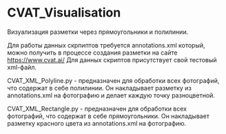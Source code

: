 # CVAT_Visualisation
Визуализация разметки через прямоугольники и полилинии.

Для работы данных скрпиптов требуется annotations.xml который, можно получить в процессе создания разметки на сайте https://www.cvat.ai/
Для данных скриптов присутствует свой тестовый xml-файл.

CVAT_XML_Polyline.py - предназначен для обработки всех фотографий, что содержат в себе полилинии. Он накладывает разметку из annotations.xml на фотографию и делает каждую точку разноцветной.

CVAT_XML_Rectangle.py - предназначен для обработки всех фотографий, что содержат в себе прямоугольники. Он накладывает разметку красного цвета из annotations.xml на фотографию.
